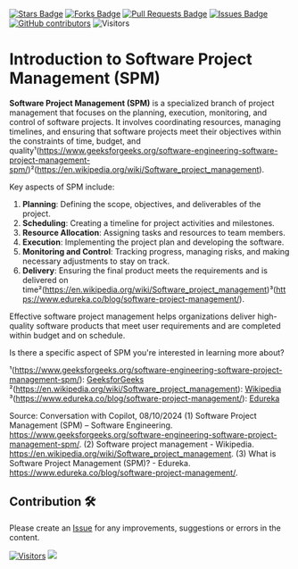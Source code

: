 <a href="https://github.com/drshahizan/project-management/stargazers"><img src="https://img.shields.io/github/stars/drshahizan/project-management" alt="Stars Badge"/></a>
<a href="https://github.com/drshahizan/project-management/network/members"><img src="https://img.shields.io/github/forks/drshahizan/project-management" alt="Forks Badge"/></a>
<a href="https://github.com/drshahizan/project-management/pulls"><img src="https://img.shields.io/github/issues-pr/drshahizan/project-management" alt="Pull Requests Badge"/></a>
<a href="https://github.com/drshahizan/project-management"><img src="https://img.shields.io/github/issues/drshahizan/project-management" alt="Issues Badge"/></a>
<a href="https://github.com/drshahizan/project-management/graphs/contributors"><img alt="GitHub contributors" src="https://img.shields.io/github/contributors/drshahizan/project-management?color=2b9348"></a>
![Visitors](https://api.visitorbadge.io/api/visitors?path=https%3A%2F%2Fgithub.com%2Fdrshahizan%2Fproject-management&labelColor=%23d9e3f0&countColor=%23697689&style=flat)

# Introduction to Software Project Management (SPM)

**Software Project Management (SPM)** is a specialized branch of project management that focuses on the planning, execution, monitoring, and control of software projects. It involves coordinating resources, managing timelines, and ensuring that software projects meet their objectives within the constraints of time, budget, and quality¹(https://www.geeksforgeeks.org/software-engineering-software-project-management-spm/)²(https://en.wikipedia.org/wiki/Software_project_management).

Key aspects of SPM include:

1. **Planning**: Defining the scope, objectives, and deliverables of the project.
2. **Scheduling**: Creating a timeline for project activities and milestones.
3. **Resource Allocation**: Assigning tasks and resources to team members.
4. **Execution**: Implementing the project plan and developing the software.
5. **Monitoring and Control**: Tracking progress, managing risks, and making necessary adjustments to stay on track.
6. **Delivery**: Ensuring the final product meets the requirements and is delivered on time²(https://en.wikipedia.org/wiki/Software_project_management)³(https://www.edureka.co/blog/software-project-management/).

Effective software project management helps organizations deliver high-quality software products that meet user requirements and are completed within budget and on schedule.

Is there a specific aspect of SPM you're interested in learning more about?

¹(https://www.geeksforgeeks.org/software-engineering-software-project-management-spm/): [GeeksforGeeks](https://www.geeksforgeeks.org/software-engineering-software-project-management-spm/)
²(https://en.wikipedia.org/wiki/Software_project_management): [Wikipedia](https://en.wikipedia.org/wiki/Software_project_management)
³(https://www.edureka.co/blog/software-project-management/): [Edureka](https://www.edureka.co/blog/software-project-management/)

Source: Conversation with Copilot, 08/10/2024
(1) Software Project Management (SPM) – Software Engineering. https://www.geeksforgeeks.org/software-engineering-software-project-management-spm/.
(2) Software project management - Wikipedia. https://en.wikipedia.org/wiki/Software_project_management.
(3) What is Software Project Management (SPM)? - Edureka. https://www.edureka.co/blog/software-project-management/.

## Contribution 🛠️
Please create an [Issue](https://github.com/drshahizan/project-management/issues) for any improvements, suggestions or errors in the content.

[![Visitors](https://api.visitorbadge.io/api/visitors?path=https%3A%2F%2Fgithub.com%2Fdrshahizan&labelColor=%23697689&countColor=%23555555&style=plastic)](https://visitorbadge.io/status?path=https%3A%2F%2Fgithub.com%2Fdrshahizan)
![](https://hit.yhype.me/github/profile?user_id=81284918)

